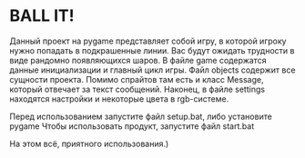 # BALL IT!

Данный проект на pygame представляет собой игру, в которой игроку нужно попадать в подкрашенные линии.
Вас будут ожидать трудности в виде рандомно появляющихся шаров.
В файле game содержатся данные инициализации и главный цикл игры. Файл objects содержит все сущности проекта. Помимо спрайтов там есть и класс Message, который отвечает за текст сообщений.
Наконец, в файле settings находятся настройки и некоторые цвета в rgb-системе.

Перед использованием запустите файл setup.bat, либо установите pygame
Чтобы использовать продукт, запустите файл start.bat

На этом всё, приятного использования.)
